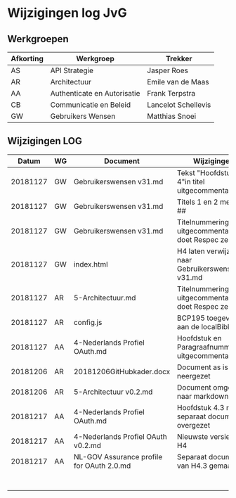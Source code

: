 Wijzigingen log JvG
===================

Werkgroepen
-----------

| Afkorting | Werkgroep                   | Trekker             |
|-----------|-----------------------------|---------------------|
| AS        | API Strategie               | Jasper Roes         |
| AR        | Architectuur                | Emile van de Maas   |
| AA        | Authenticate en Autorisatie | Frank Terpstra      |
| CB        | Communicatie en Beleid      | Lancelot Schellevis |
| GW        | Gebruikers Wensen           | Matthias Snoei      |

Wijzigingen LOG
---------------

| Datum    | WG | Document                                       | Wijzigingen                                          |
|----------|----|------------------------------------------------|------------------------------------------------------|
| 20181127 | GW | Gebruikerswensen v31.md                        | Tekst "Hoofdstuk 4"in titel uitgecommentarieerd      |
| 20181127 | GW | Gebruikerswensen v31.md                        | Titels 1 en 2 met \# en \#\#                         |
| 20181127 | GW | Gebruikerswensen v31.md                        | Titelnummering uitgecommentarieerd: doet Respec zelf |
| 20181127 | GW | index.html                                     | H4 laten verwijzen naar Gebruikerswensen v31.md      |
| 20181127 | AR | 5-Architectuur.md                              | Titelnummering uitgecommentarieerd: doet Respec zelf |
| 20181127 | AR | config.js                                      | BCP195 toegevoegd aan de localBiblio                 |
| 20181127 | AA | 4-Nederlands Profiel OAuth.md                  | Hoofdstuk en Paragraafnummer uitgecommentarieerd     |
| 20181206 | AR | 20181206GitHubkader.docx                       | Document as is neergezet                             |
| 20181206 | AR | 5-Architectuur v0.2.md                         | Document omgezet naar markdown                       |
| 20181217 | AA | 4-Nederlands Profiel OAuth.md                  | Hoofdstuk 4.3 naar separaat document overgezet       |
| 20181217 | AA | 4-Nederlands Profiel OAuth v0.2.md             | Nieuwste versie van H4                               |
| 20181217 | AA | NL-GOV Assurance profile for OAuth 2.0.md      | Separaat document van H4.3 gemaakt                   |
|          |    |                                                |                                                      |
|          |    |                                                |                                                      |
|          |    |                                                |                                                      |
|          |    |                                                |                                                      |
|          |    |                                                |                                                      |
|          |    |                                                |                                                      |
|          |    |                                                |                                                      |